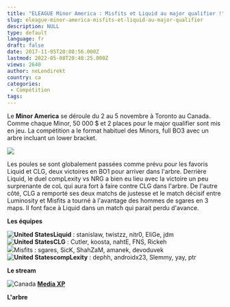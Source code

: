 ```yaml
---
title: "ELEAGUE Minor America : Misfits et Liquid au major qualifier !"
slug: eleague-minor-america-misfits-et-liquid-au-major-qualifier
description: NULL
type: default
language: fr
draft: false
date: 2017-11-05T20:08:56.000Z
lastmod: 2022-05-08T20:48:25.000Z
views: 2640
author: neLendirekt
country: ca
categories:
 - Compétition
tags:
---
```

Le **Minor America** se déroule du 2 au 5 novembre à Toronto au Canada. Comme chaque Minor, 50 000 $ et 2 places pour le major qualifier sont mis en jeu. La compétition a le format habituel des Minors, full BO3 avec un arbre incluant un lower bracket.

![](https://flickshot-ue.s3.eu-west-2.amazonaws.com/flickshot/article/59fb42bce4bf0/images/Hkucb77i9EEAeOyC5ohBJVsXerK1odOBU0gIntUP.jpeg)

Les poules se sont globalement passées comme prévu pour les favoris Liquid et CLG, deux victoires en BO1 pour arriver dans l'arbre. Derrière Liquid, le duel compLexity vs NRG a bien eu lieu avec la victoire un peu surprenante de coL qui aura fort à faire contre CLG dans l'arbre. De l'autre côté, CLG a remporté ses deux matchs de justesse et le match décisif entre Luminosity et Misfits a tourné à l'avantage des hommes de sgares en 3 maps. Il font face à Liquid dans un match qui parait perdu d'avance.

**Les équipes**

**![United States](/images/countries/us.svg)⁠Liquid** : stanislaw, twistzz, nitr0, EliGe, jdm  
**![United States](/images/countries/us.svg)⁠CLG** : Cutler, koosta, nahtE, FNS, Rickeh  
![](/images/countries/us.svg)Misfits : sgares, SicK, ShahZaM, amanek, devoduvek⁠  
**![United States](/images/countries/us.svg)⁠compLexity** : dephh, androidx23, Slemmy, yay, ptr

**Le stream**

![Canada](/images/countries/ca.svg)⁠ [ **Media XP**](https://www.twitch.tv/mediaxp)

**L'arbre**
